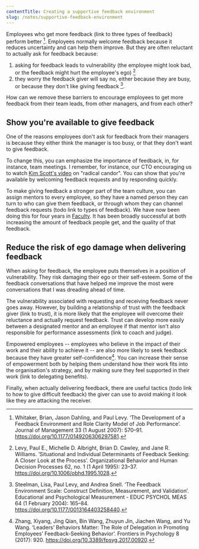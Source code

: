 ```yaml
---
contentTitle: Creating a supportive feedback environment
slug: /notes/supportive-feedback-environment
---
```


Employees who get more feedback (link to three types of feedback) perform better [^1]. Employees normally welcome feedback because it reduces uncertainty and can help them improve. But they are often reluctant to actually ask for feedback because:
1. asking for feedback leads to vulnerability (the employee might look bad, or the feedback might hurt the employee's ego) [^2]
2. they worry the feedback giver will say no, either because they are busy, or because they don't like giving feedback [^3].

How can we remove these barriers to encourage employees to get more feedback from their team leads, from other managers, and from each other?

## Show you're available to give feedback

One of the reasons employees don't ask for feedback from their managers is because they either think the manager is too busy, or that they don't want to give feedback.

To change this, you can emphasize the importance of feedback, in, for instance, team meetings. I remember, for instance, our CTO encouraging us to watch [Kim Scott's video](https://www.youtube.com/watch?v=f-Tcr0T9Tyw) on "radical candor".
You can show that you're available by welcoming feedback requests and by responding quickly.

To make giving feedback a stronger part of the team culture, you can assign mentors to every employee, so they have a named person they can turn to who can give them feedback, or through whom they can channel feedback requests (todo link to types of feedback). We have now been doing this for four years in [Faculty](https://faculty.ai). It has been broadly successful at both increasing the amount of feedback people get, and the quality of that feedback.

## Reduce the risk of ego damage when delivering feedback

When asking for feedback, the employee puts themselves in a position of vulnerability. They risk damaging their ego or their self-esteem. Some of the feedback conversations that have helped me improve the most were conversations that I was dreading ahead of time.

The vulnerability associated with requesting and receiving feedback never goes away. However, by building a relationship of trust with the feedback giver (link to trust), it is more likely that the employee will overcome their reluctance and actually request feedback. Trust can develop more easily between a designated mentor and an employee if that mentor isn't also responsible for performance assessments (link to coach and judge).

Empowered employees -- employees who believe in the impact of their work and their ability to achieve it -- are also more likely to seek feedback because they have greater self-confidence[^4]. You can increase their sense of empowerment both by helping them understand how their work fits into the organisation's strategy, and by making sure they feel supported in their work (link to delegating benefits).

Finally, when actually delivering feedback, there are useful tactics (todo link to how to give difficult feedback) the giver can use to avoid making it look like they are attacking the receiver.


[^1]: Whitaker, Brian, Jason Dahling, and Paul Levy. ‘The Development of a Feedback Environment and Role Clarity Model of Job Performance’. Journal of Management 33 (1 August 2007): 570–91. https://doi.org/10.1177/0149206306297581.
[^2]: Levy, Paul E., Michelle D. Albright, Brian D. Cawley, and Jane R. Williams. ‘Situational and Individual Determinants of Feedback Seeking: A Closer Look at the Process’. Organizational Behavior and Human Decision Processes 62, no. 1 (1 April 1995): 23–37. https://doi.org/10.1006/obhd.1995.1028.
[^3]: Steelman, Lisa, Paul Levy, and Andrea Snell. ‘The Feedback Environment Scale: Construct Definition, Measurement, and Validation’. Educational and Psychological Measurement - EDUC PSYCHOL MEAS 64 (1 February 2004): 165–84. https://doi.org/10.1177/0013164403258440.
[^4]: Zhang, Xiyang, Jing Qian, Bin Wang, Zhuyun Jin, Jiachen Wang, and Yu Wang. ‘Leaders’ Behaviors Matter: The Role of Delegation in Promoting Employees’ Feedback-Seeking Behavior’. Frontiers in Psychology 8 (2017): 920. https://doi.org/10.3389/fpsyg.2017.00920.
